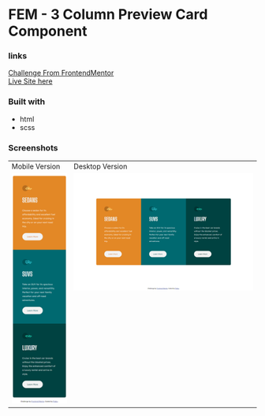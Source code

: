 # FEM - 3 Column Preview Card Component

### links

[Challenge From FrontendMentor](https://www.frontendmentor.io/challenges/3column-preview-card-component-pH92eAR2-)\
[Live Site here](https://mgksp.github.io/3-column_preview_card_component/)

### Built with

- html
- scss

### Screenshots

<table>
  <tr>
    <td>Mobile Version</td>
    <td>Desktop Version</td>
  </tr>
  <tr valign="top">
    <td><img src="./screenshots/mobile.png" alt="mobile version" /></td>
    <td><img src="./screenshots/desktop.png" alt="desktop version" /></td>
  </tr>
</table>
